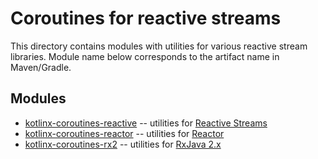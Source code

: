 # Coroutines for reactive streams

This directory contains modules with utilities for various reactive stream libraries.
Module name below corresponds to the artifact name in Maven/Gradle.

## Modules

* [kotlinx-coroutines-reactive](kotlinx-coroutines-reactive/README.md) -- utilities for [Reactive Streams](http://www.reactive-streams.org)
* [kotlinx-coroutines-reactor](kotlinx-coroutines-reactor/README.md) -- utilities for [Reactor](https://projectreactor.io)
* [kotlinx-coroutines-rx2](kotlinx-coroutines-rx2/README.md) -- utilities for [RxJava 2.x](https://github.com/ReactiveX/RxJava)
